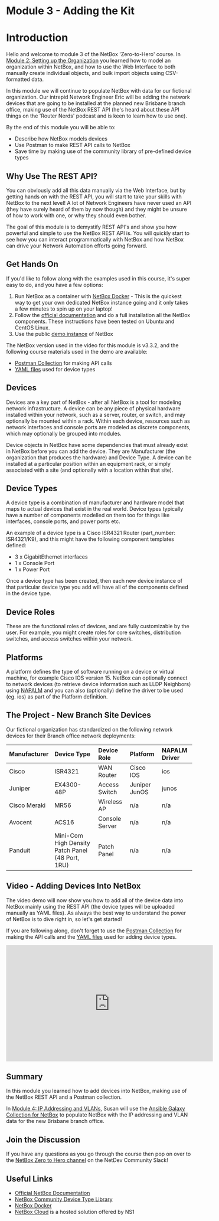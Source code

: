 # Module 3 - Adding the Kit
# Introduction

Hello and welcome to module 3 of the NetBox 'Zero-to-Hero' course. In [Module 2: Setting up the Organization](../2-setting-up-the-organization/2-setting-up-the-organization.md) you learned how to model an organization within NetBox, and how to use the Web Interface to both manually create individual objects, and bulk import objects using CSV-formatted data. 

In this module we will continue to populate NetBox with data for our fictional organization. Our intrepid Network Engineer Eric will be adding the network devices that are going to be installed at the planned new Brisbane branch office, making use of the NetBox REST API (he's heard about these API things on the 'Router Nerds' podcast and is keen to learn how to use one).

By the end of this module you will be able to:  
- Describe how NetBox models devices
- Use Postman to make REST API calls to NetBox
- Save time by making use of the community library of pre-defined device types

## Why Use The REST API? 
You can obviously add all this data manually via the Web Interface, but by getting hands on with the REST API, you will start to take your skills with NetBox to the next level! A lot of Network Engineers have never used an API (they have surely heard of them by now though) and they might be unsure of how to work with one, or why they should even bother. 

The goal of this module is to demystify REST API's and show you how powerful and simple to use the NetBox REST API is. You will quickly start to see how you can interact programmatically with NetBox and how NetBox can drive your Network Automation efforts going forward.

## Get Hands On
If you'd like to follow along with the examples used in this course, it's super easy to do, and you have a few options: 
1.  Run NetBox as a container with [NetBox Docker](https://github.com/netbox-community/netbox-docker) - This is the quickest way to get your own dedicated NetBox instance going and it only takes a few minutes to spin up on your laptop!
2.  Follow the [official documentation](https://docs.netbox.dev/en/stable/installation/) and do a full installation all the NetBox components. These instructions have been tested on Ubuntu and CentOS Linux.
3.  Use the public [demo instance](https://demo.netbox.dev/) of NetBox   

The NetBox version used in the video for this module is v3.3.2, and the following course materials used in the demo are available: 
- [Postman Collection](https://github.com/netbox-community/netbox-zero-to-hero/tree/main/postman) for making API calls
- [YAML files](https://github.com/netbox-community/netbox-zero-to-hero/tree/main/modules/3-adding-the-kit/yaml_data) used for device types

## Devices
Devices are a key part of NetBox - after all NetBox is a tool for modeling network infrastructure. A device can be any piece of physical hardware installed within your network, such as a server, router, or switch, and may optionally be mounted within a rack. Within each device, resources such as network interfaces and console ports are modeled as discrete components, which may optionally be grouped into modules.

Device objects in NetBox have some dependencies that must already exist in NetBox before you can add the device. They are Manufacturer (the organization that produces the hardware) and Device Type. A device can be installed at a particular position within an equipment rack, or simply associated with a site (and optionally with a location within that site).

## Device Types
A device type is a combination of manufacturer and hardware model that maps to actual devices that exist in the real world. Device types typically have a number of components modelled on them too for things like interfaces, console ports, and power ports etc. 

An example of a device type is a Cisco ISR4321 Router (part_number: ISR4321/K9), and this might have the following component templates defined:

- 3 x GigabitEthernet interfaces
- 1 x Console Port
- 1 x Power Port

Once a device type has been created, then each new device instance of that particular device type you add will have all of the components defined in the device type. 

## Device Roles
These are the functional roles of devices, and are fully customizable by the user. For example, you might create roles for core switches, distribution switches, and access switches within your network.

## Platforms
A platform defines the type of software running on a device or virtual machine, for example Cisco IOS version 15. NetBox can optionally connect to network devices (to retrieve device information such as LLDP Neighbors) using [NAPALM](https://napalm.readthedocs.io/en/latest/) and you can also (optionally) define the driver to be used (eg. ios) as part of the Platform definition.

## The Project - New Branch Site Devices
Our fictional organization has standardized on the following network devices for their Branch office network deployments:

| Manufacturer | Device Type | Device Role | Platform | NAPALM Driver |
| :--- | :--- | :--- | :--- | :--- |
| Cisco | ISR4321 | WAN Router | Cisco IOS | ios |
| Juniper | EX4300-48P | Access Switch | Juniper JunOS | junos |
| Cisco Meraki | MR56 | Wireless AP | n/a | n/a |
| Avocent | ACS16 | Console Server | n/a | n/a |
| Panduit | Mini-Com High Density Patch Panel (48 Port, 1RU) | Patch Panel | n/a | n/a |

## Video - Adding Devices Into NetBox
The video demo will now show you how to add all of the device data into NetBox mainly using the REST API (the device types will be uploaded manually as YAML files). As always the best way to understand the power of NetBox is to dive right in, so let's get started!

If you are following along, don't forget to use the [Postman Collection](https://github.com/netbox-community/netbox-zero-to-hero/tree/main/postman) for making the API calls and the [YAML files](https://github.com/netbox-community/netbox-zero-to-hero/tree/main/modules/3-adding-the-kit/yaml_data) used for adding device types.

<iframe width="560" height="315" src="https://www.youtube.com/embed/dA3LZiV7UIg" title="YouTube video player" frameborder="0" allow="accelerometer; autoplay; clipboard-write; encrypted-media; gyroscope; picture-in-picture" allowfullscreen></iframe>

## Summary
In this module you learned how to add devices into NetBox, making use of the NetBox REST API and a Postman collection. 

In [Module 4: IP Addressing and VLANs](../4-ip-addressing-and-vlans/4-ip-addressing-and-vlans.md),  Susan will use the [Ansible Galaxy Collection for NetBox](https://galaxy.ansible.com/netbox/netbox) to populate NetBox with the IP addressing and VLAN data for the new Brisbane branch office. 

## Join the Discussion
If you have any questions as you go through the course then pop on over to the [NetBox Zero to Hero channel](https://netdev-community.slack.com/archives/C0453L6565C) on the NetDev Community Slack!

## Useful Links
- [Official NetBox Documentation](https://docs.netbox.dev/en/stable/)
- [NetBox Community Device Type Library](https://github.com/netbox-community/devicetype-library)
- [NetBox Docker](https://github.com/netbox-community/netbox-docker)
- [NetBox Cloud](https://www.getnetbox.io/) is a hosted solution offered by NS1